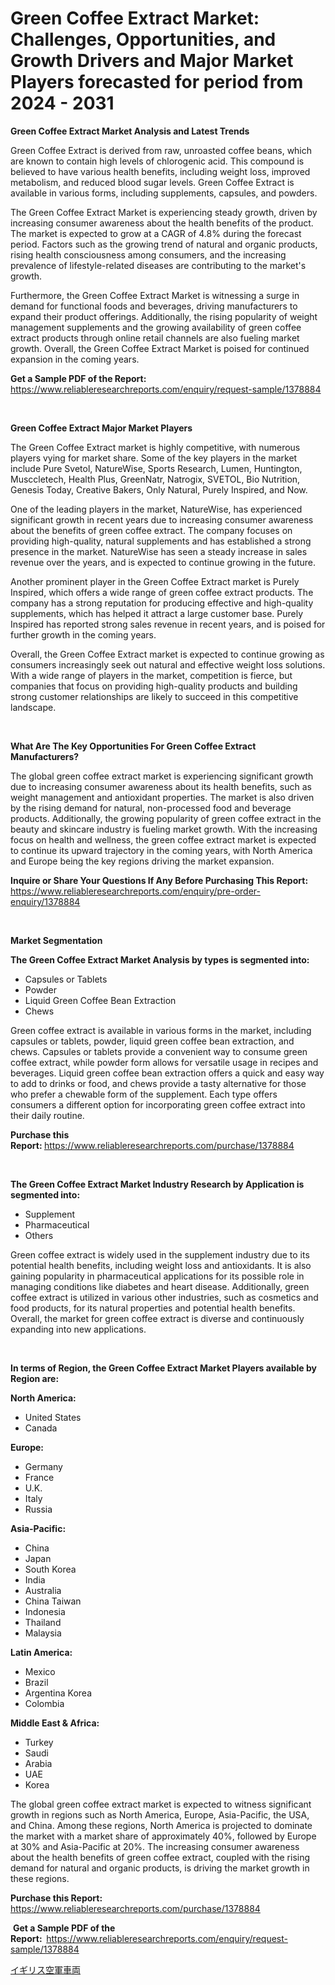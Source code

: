 <p><h1>Green Coffee Extract Market: Challenges, Opportunities, and Growth Drivers and Major Market Players forecasted for period from 2024 - 2031</h1></p><p><strong>Green Coffee Extract Market Analysis and Latest Trends</strong></p>
<p><p>Green Coffee Extract is derived from raw, unroasted coffee beans, which are known to contain high levels of chlorogenic acid. This compound is believed to have various health benefits, including weight loss, improved metabolism, and reduced blood sugar levels. Green Coffee Extract is available in various forms, including supplements, capsules, and powders.</p><p>The Green Coffee Extract Market is experiencing steady growth, driven by increasing consumer awareness about the health benefits of the product. The market is expected to grow at a CAGR of 4.8% during the forecast period. Factors such as the growing trend of natural and organic products, rising health consciousness among consumers, and the increasing prevalence of lifestyle-related diseases are contributing to the market's growth.</p><p>Furthermore, the Green Coffee Extract Market is witnessing a surge in demand for functional foods and beverages, driving manufacturers to expand their product offerings. Additionally, the rising popularity of weight management supplements and the growing availability of green coffee extract products through online retail channels are also fueling market growth. Overall, the Green Coffee Extract Market is poised for continued expansion in the coming years.</p></p>
<p><strong>Get a Sample PDF of the Report:&nbsp;</strong> <a href="https://www.reliableresearchreports.com/enquiry/request-sample/1378884">https://www.reliableresearchreports.com/enquiry/request-sample/1378884</a></p>
<p>&nbsp;</p>
<p><strong>Green Coffee Extract Major Market Players</strong></p>
<p><p>The Green Coffee Extract market is highly competitive, with numerous players vying for market share. Some of the key players in the market include Pure Svetol, NatureWise, Sports Research, Lumen, Huntington, Musccletech, Health Plus, GreenNatr, Natrogix, SVETOL, Bio Nutrition, Genesis Today, Creative Bakers, Only Natural, Purely Inspired, and Now.</p><p>One of the leading players in the market, NatureWise, has experienced significant growth in recent years due to increasing consumer awareness about the benefits of green coffee extract. The company focuses on providing high-quality, natural supplements and has established a strong presence in the market. NatureWise has seen a steady increase in sales revenue over the years, and is expected to continue growing in the future.</p><p>Another prominent player in the Green Coffee Extract market is Purely Inspired, which offers a wide range of green coffee extract products. The company has a strong reputation for producing effective and high-quality supplements, which has helped it attract a large customer base. Purely Inspired has reported strong sales revenue in recent years, and is poised for further growth in the coming years.</p><p>Overall, the Green Coffee Extract market is expected to continue growing as consumers increasingly seek out natural and effective weight loss solutions. With a wide range of players in the market, competition is fierce, but companies that focus on providing high-quality products and building strong customer relationships are likely to succeed in this competitive landscape.</p></p>
<p>&nbsp;</p>
<p><strong>What Are The Key Opportunities For Green Coffee Extract Manufacturers?</strong></p>
<p><p>The global green coffee extract market is experiencing significant growth due to increasing consumer awareness about its health benefits, such as weight management and antioxidant properties. The market is also driven by the rising demand for natural, non-processed food and beverage products. Additionally, the growing popularity of green coffee extract in the beauty and skincare industry is fueling market growth. With the increasing focus on health and wellness, the green coffee extract market is expected to continue its upward trajectory in the coming years, with North America and Europe being the key regions driving the market expansion.</p></p>
<p><strong>Inquire or Share Your Questions If Any Before Purchasing This Report:</strong> <a href="https://www.reliableresearchreports.com/enquiry/pre-order-enquiry/1378884">https://www.reliableresearchreports.com/enquiry/pre-order-enquiry/1378884</a></p>
<p>&nbsp;</p>
<p><strong>Market Segmentation</strong></p>
<p><strong>The Green Coffee Extract Market Analysis by types is segmented into:</strong></p>
<p><ul><li>Capsules or Tablets</li><li>Powder</li><li>Liquid Green Coffee Bean Extraction</li><li>Chews</li></ul></p>
<p><p>Green coffee extract is available in various forms in the market, including capsules or tablets, powder, liquid green coffee bean extraction, and chews. Capsules or tablets provide a convenient way to consume green coffee extract, while powder form allows for versatile usage in recipes and beverages. Liquid green coffee bean extraction offers a quick and easy way to add to drinks or food, and chews provide a tasty alternative for those who prefer a chewable form of the supplement. Each type offers consumers a different option for incorporating green coffee extract into their daily routine.</p></p>
<p><strong>Purchase this Report:&nbsp;</strong><a href="https://www.reliableresearchreports.com/purchase/1378884">https://www.reliableresearchreports.com/purchase/1378884</a></p>
<p>&nbsp;</p>
<p><strong>The Green Coffee Extract Market Industry Research by Application is segmented into:</strong></p>
<p><ul><li>Supplement</li><li>Pharmaceutical</li><li>Others</li></ul></p>
<p><p>Green coffee extract is widely used in the supplement industry due to its potential health benefits, including weight loss and antioxidants. It is also gaining popularity in pharmaceutical applications for its possible role in managing conditions like diabetes and heart disease. Additionally, green coffee extract is utilized in various other industries, such as cosmetics and food products, for its natural properties and potential health benefits. Overall, the market for green coffee extract is diverse and continuously expanding into new applications.</p></p>
<p>&nbsp;</p>
<p><strong>In terms of Region, the Green Coffee Extract Market Players available by Region are:</strong></p>
<p>
    <p> <strong> North America: </strong>
        <ul>
            <li>United States</li>
            <li>Canada</li>
        </ul>
        </p> 
    <p> <strong> Europe: </strong>
        <ul>
            <li>Germany</li>
            <li>France</li>
            <li>U.K.</li>
            <li>Italy</li>
            <li>Russia</li>
        </ul>
        </p> 
    <p> <strong> Asia-Pacific: </strong>
        <ul>
            <li>China</li>
            <li>Japan</li>
            <li>South Korea</li>
            <li>India</li>
            <li>Australia</li>
            <li>China Taiwan</li>
            <li>Indonesia</li>
            <li>Thailand</li>
            <li>Malaysia</li>
        </ul>
        </p> 
    <p> <strong> Latin America: </strong>
        <ul>
            <li>Mexico</li>
            <li>Brazil</li>
            <li>Argentina Korea</li>
            <li>Colombia</li>
        </ul>
        </p> 
    <p> <strong> Middle East & Africa: </strong>
        <ul>
            <li>Turkey</li>
            <li>Saudi</li>
            <li>Arabia</li>
            <li>UAE</li>
            <li>Korea</li>
        </ul>
    </p>
    </p>
<p><p>The global green coffee extract market is expected to witness significant growth in regions such as North America, Europe, Asia-Pacific, the USA, and China. Among these regions, North America is projected to dominate the market with a market share of approximately 40%, followed by Europe at 30% and Asia-Pacific at 20%. The increasing consumer awareness about the health benefits of green coffee extract, coupled with the rising demand for natural and organic products, is driving the market growth in these regions.</p></p>
<p><strong>Purchase this Report: </strong><a href="https://www.reliableresearchreports.com/purchase/1378884">https://www.reliableresearchreports.com/purchase/1378884</a></p>
<p>&nbsp;<strong>Get a Sample PDF of the Report:&nbsp;&nbsp;</strong><a href="https://www.reliableresearchreports.com/enquiry/request-sample/1378884">https://www.reliableresearchreports.com/enquiry/request-sample/1378884</a></p>
<p><strong></strong></p>
<p><p><a href="https://github.com/lily-u-genius/Market-Research-Report-List-1/blob/main/928518017557.md">イギリス空軍車両</a></p></p>